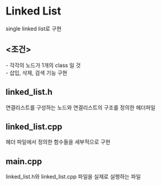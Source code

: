 <h1>Linked List</h1>
single linked list로 구현
  <h2><조건></h2>
    - 각각의 노드가 1개의 class 일 것<br/>
    - 삽입, 삭제, 검색 기능 구현 
    <h2>linked_list.h</h2>
    연결리스트를 구성하는 노드와 연결리스트의 구조를 정의한 헤더파일
    <h2>linked_list.cpp</h2>
    헤더 파일에서 정의한 함수들을 세부적으로 구현
    <h2>main.cpp</h2>
    linked_list.h와 linked_list.cpp 파일을 실제로 실행하는 파일
